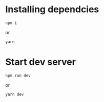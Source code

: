 # Installing dependcies

```shell
npm i
```

or

```shell
yarn
```

# Start dev server

```shell
npm run dev
```

or

```shell
yarn dev
```
